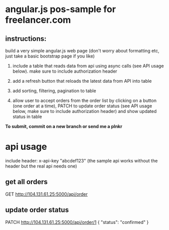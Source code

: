 # angular.js pos-sample for freelancer.com

## instructions:
build a very simple angular.js web page (don't worry about formatting etc, just take a basic bootstrap page if you like)

1) include a table that reads data from api using async calls (see API usage below). make sure to include authorization header

2) add a refresh button that reloads the latest data from API into table

3) add sorting, filtering, pagination to table

4) allow user to accept orders from the order list by clicking on a button (one order at a time), PATCH to update order status (see API usage below, make sure to include authorization header) and show updated status in table

**To submit, commit on a new branch or send me a plnkr**

# api usage
include header: x-api-key "abcdef123" (the sample api works without the header but the real api needs one)

## get all orders
GET http://104.131.61.25:5000/api/order

## update order status
PATCH http://104.131.61.25:5000/api/order/1
{
      "status": "confirmed"
    }
